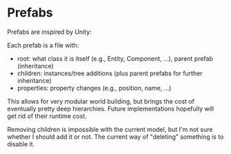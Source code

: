 # Prefabs

Prefabs are inspired by Unity:

Each prefab is a file with:
- root: what class it is itself (e.g., Entity, Component, ...), parent prefab (inheritance)
- children: instances/tree additions (plus parent prefabs for further inheritance)
- properties: property changes (e.g., position, name, ...)

This allows for very modular world building, but brings the cost of eventually pretty deep hierarchies.
Future implementations hopefully will get rid of their runtime cost.

Removing children is impossible with the current model,
but I'm not sure whether I should add it or not.
The current way of "deleting" something is to disable it.